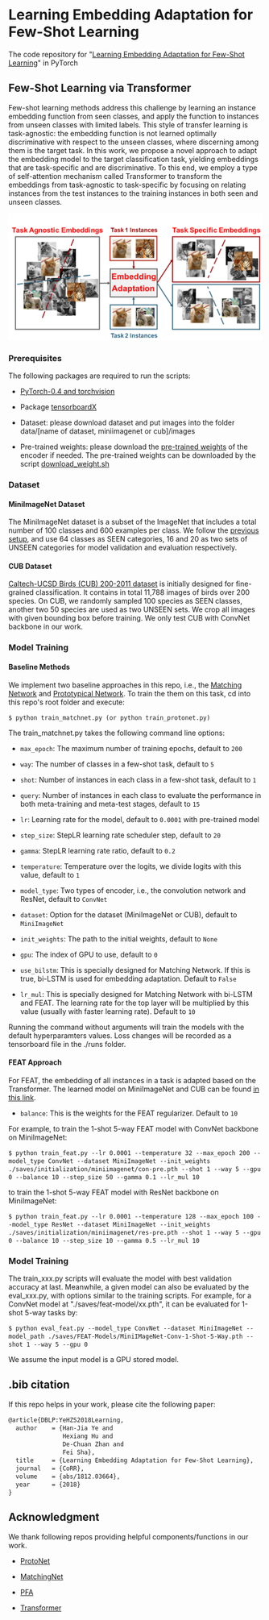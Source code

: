 # Learning Embedding Adaptation for Few-Shot Learning
The code repository for "[Learning Embedding Adaptation for Few-Shot Learning](https://arxiv.org/abs/1812.03664)" in PyTorch

## Few-Shot Learning via Transformer

Few-shot learning methods address this challenge by learning an instance embedding function from seen classes, and apply the function to instances from unseen classes with limited labels. This style of transfer learning is task-agnostic: the embedding function is not learned optimally discriminative with respect to the unseen classes, where discerning among them is the target task. In this work, we propose a novel approach to adapt the embedding model to the target classification task, yielding embeddings that are task-specific and are discriminative. To this end, we employ a type of self-attention mechanism called Transformer to transform the embeddings from task-agnostic to task-specific by focusing on relating instances from the test instances to the training instances in both seen and unseen classes.

![Few-Shot Learning via Transformer](imgs/teaser.PNG)

### Prerequisites

The following packages are required to run the scripts:

- [PyTorch-0.4 and torchvision](https://pytorch.org)

- Package [tensorboardX](https://github.com/lanpa/tensorboardX)

- Dataset: please download dataset and put images into the folder data/[name of dataset, miniimagenet or cub]/images

- Pre-trained weights: please download the [pre-trained weights](https://drive.google.com/open?id=14Jn1t9JxH-CxjfWy4JmVpCxkC9cDqqfE) of the encoder if needed. The pre-trained weights can be downloaded by the script [download_weight.sh](download_weight.sh)

### Dataset
 
#### MiniImageNet Dataset

The MiniImageNet dataset is a subset of the ImageNet that includes a total number of 100 classes and 600 examples per class. We follow the [previous setup](https://github.com/twitter/meta-learning-lstm), and use 64 classes as SEEN categories, 16 and 20 as two sets of UNSEEN categories for model validation and evaluation respectively.

#### CUB Dataset
[Caltech-UCSD Birds (CUB) 200-2011 dataset](http://www.vision.caltech.edu/visipedia/CUB-200-2011.html) is initially designed for fine-grained classification. It contains in total 11,788 images of birds over 200 species. On CUB, we randomly sampled 100 species as SEEN classes, another two 50 species are used as two UNSEEN sets. We crop all images with given bounding box before training. We only test CUB with ConvNet backbone in our work.

### Model Training

#### Baseline Methods
We implement two baseline approaches in this repo, i.e., the [Matching Network](https://arxiv.org/abs/1606.04080) and [Prototypical Network](https://arxiv.org/abs/1703.05175). To train the them on this task, cd into this repo's root folder and execute:

    $ python train_matchnet.py (or python train_protonet.py)

The train_matchnet.py takes the following command line options:

- `max_epoch`: The maximum number of training epochs, default to `200`

- `way`: The number of classes in a few-shot task, default to `5`

- `shot`: Number of instances in each class in a few-shot task, default to `1`

- `query`: Number of instances in each class to evaluate the performance in both meta-training and meta-test stages, default to `15`

- `lr`: Learning rate for the model, default to `0.0001` with pre-trained model

- `step_size`: StepLR learning rate scheduler step, default to `20`

- `gamma`: StepLR learning rate ratio, default to `0.2`

- `temperature`: Temperature over the logits, we divide logits with this value, default to `1`

- `model_type`: Two types of encoder, i.e., the convolution network and ResNet, default to `ConvNet`

- `dataset`: Option for the dataset (MiniImageNet or CUB), default to `MiniImageNet`

- `init_weights`: The path to the initial weights, default to `None`

- `gpu`: The index of GPU to use, default to `0`

- `use_bilstm`: This is specially designed for Matching Network. If this is true, bi-LSTM is used for embedding adaptation. Default to `False`

- `lr_mul`: This is specially designed for Matching Network with bi-LSTM and FEAT. The learning rate for the top layer will be multiplied by this value (usually with faster learning rate). Default to `10`

Running the command without arguments will train the models with the default hyperparamters values. Loss changes will be recorded as a tensorboard file in the ./runs folder.

#### FEAT Approach
For FEAT, the embedding of all instances in a task is adapted based on the Transformer. The learned model on MiniImageNet and CUB can be found [in this link](https://drive.google.com/open?id=1ZjkiEJh_96VYNWCOXUGsPuesLaFzV_z9).

- `balance`: This is the weights for the FEAT regularizer. Default to `10`

For example, to train the 1-shot 5-way FEAT model with ConvNet backbone on MiniImageNet:

    $ python train_feat.py --lr 0.0001 --temperature 32 --max_epoch 200 --model_type ConvNet --dataset MiniImageNet --init_weights ./saves/initialization/miniimagenet/con-pre.pth --shot 1 --way 5 --gpu 0 --balance 10 --step_size 50 --gamma 0.1 --lr_mul 10

to train the 1-shot 5-way FEAT model with ResNet backbone on MiniImageNet:

    $ python train_feat.py --lr 0.0001 --temperature 128 --max_epoch 100 --model_type ResNet --dataset MiniImageNet --init_weights ./saves/initialization/miniimagenet/res-pre.pth --shot 1 --way 5 --gpu 0 --balance 10 --step_size 10 --gamma 0.5 --lr_mul 10

### Model Training
The train_xxx.py scripts will evaluate the model with best validation accuracy at last. Meanwhile, a given model can also be evaluated by the eval_xxx.py, with options similar to the training scripts. For example, for a ConvNet model at "./saves/feat-model/xx.pth", it can be evaluated for 1-shot 5-way tasks by:

    $ python eval_feat.py --model_type ConvNet --dataset MiniImageNet --model_path ./saves/FEAT-Models/MiniIMageNet-Conv-1-Shot-5-Way.pth --shot 1 --way 5 --gpu 0

We assume the input model is a GPU stored model.

## .bib citation
If this repo helps in your work, please cite the following paper:

    @article{DBLP:YeHZS2018Learning,
      author    = {Han-Jia Ye and
                   Hexiang Hu and
                   De-Chuan Zhan and
                   Fei Sha},
      title     = {Learning Embedding Adaptation for Few-Shot Learning},
      journal   = {CoRR},
      volume    = {abs/1812.03664},
      year      = {2018}
    }


## Acknowledgment
We thank following repos providing helpful components/functions in our work.
- [ProtoNet](https://github.com/cyvius96/prototypical-network-pytorch)

- [MatchingNet](https://github.com/gitabcworld/MatchingNetworks)

- [PFA](https://github.com/joe-siyuan-qiao/FewShot-CVPR/)

- [Transformer](https://github.com/jadore801120/attention-is-all-you-need-pytorch)
